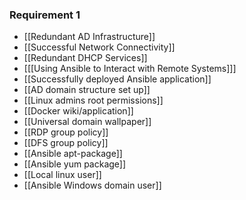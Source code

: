 ### Requirement 1
* [[Redundant AD Infrastructure]]
* [[Successful Network Connectivity]]
* [[Redundant DHCP Services]]
* [[[Using Ansible to Interact with Remote Systems]]]
* [[Successfully deployed Ansible application]]
* [[AD domain structure set up]]
* [[Linux admins root permissions]]
* [[Docker wiki/application]]
* [[Universal domain wallpaper]]
* [[RDP group policy]]
* [[DFS group policy]]
* [[Ansible apt-package]]
* [[Ansible yum package]]
* [[Local linux user]]
* [[Ansible Windows domain user]]
